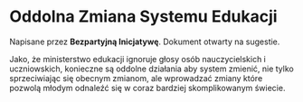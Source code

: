 # Oddolna Zmiana Systemu Edukacji
Napisane przez **Bezpartyjną Inicjatywę**. Dokument otwarty na sugestie.

Jako, że ministerstwo edukacji ignoruje głosy osób nauczycielskich i uczniowskich, konieczne są oddolne działania aby system zmienić, nie tylko sprzeciwiając się obecnym zmianom, ale wprowadzać zmiany które pozwolą młodym odnaleźć się w coraz bardziej skomplikowanym świecie.
